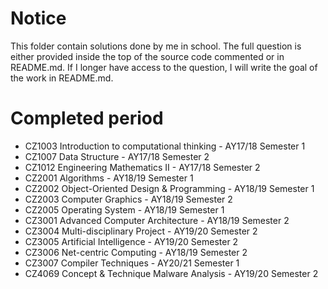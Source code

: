 # Notice #

This folder contain solutions done by me in school. The full question is either provided inside the top of the source code commented or in README.md. If I longer have access to the question, I will write the goal of the work in README.md.

# Completed period
* CZ1003 Introduction to computational thinking - AY17/18 Semester 1
* CZ1007 Data Structure - AY17/18 Semester 2
* CZ1012 Engineering Mathematics II - AY17/18 Semester 2
* CZ2001 Algorithms - AY18/19 Semester 1
* CZ2002 Object-Oriented Design & Programming - AY18/19 Semester 1
* CZ2003 Computer Graphics - AY18/19 Semester 2
* CZ2005 Operating System - AY18/19 Semester 1
* CZ3001 Advanced Computer Architecture - AY18/19 Semester 2
* CZ3004 Multi-disciplinary Project - AY19/20 Semester 2
* CZ3005 Artificial Intelligence - AY19/20 Semester 2
* CZ3006 Net-centric Computing - AY18/19 Semester 2
* CZ3007 Compiler Techniques - AY20/21 Semester 1
* CZ4069 Concept & Technique Malware Analysis - AY19/20 Semester 2
